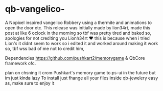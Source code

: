 # qb-vangelico-
A Nopixel inspired vangelico Robbery using a thermite and animations to open the door etc.
This release was initially made by lion34rt, made this post at like 6 oclock in the morning so tbf was pretty tired and baked so, apologies for not crediting you Lionh34rt ❤️
this is because when i tried Lion's it didnt seem to work so i edited it and worked around making it work so, tbf wss bad of me not to credit him, 


Dependencies
https://github.com/pushkart2/memorygame
& 
QbCore framework ofc.

plan on chsning it crom Pushkart's memory game to ps-ui in the future but im just kinda lazy
To install just fhange all your files inside qb-jewelery easy as, make sure to enjoy it 
